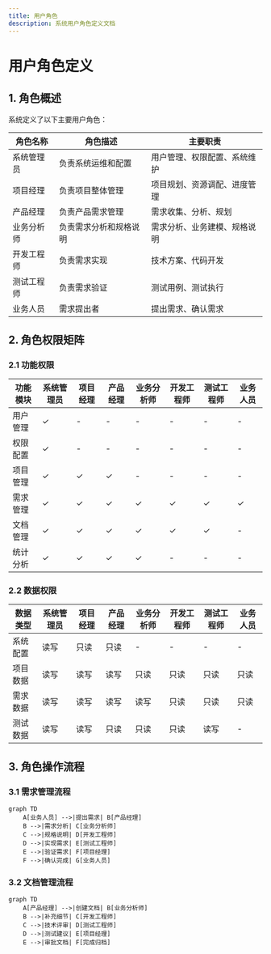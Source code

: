 ```yaml
---
title: 用户角色
description: 系统用户角色定义文档
---
```


# 用户角色定义

## 1. 角色概述

系统定义了以下主要用户角色：

| 角色名称 | 角色描述 | 主要职责 |
|---------|---------|---------|
| 系统管理员 | 负责系统运维和配置 | 用户管理、权限配置、系统维护 |
| 项目经理 | 负责项目整体管理 | 项目规划、资源调配、进度管理 |
| 产品经理 | 负责产品需求管理 | 需求收集、分析、规划 |
| 业务分析师 | 负责需求分析和规格说明 | 需求分析、业务建模、规格说明 |
| 开发工程师 | 负责需求实现 | 技术方案、代码开发 |
| 测试工程师 | 负责需求验证 | 测试用例、测试执行 |
| 业务人员 | 需求提出者 | 提出需求、确认需求 |

## 2. 角色权限矩阵

### 2.1 功能权限

| 功能模块 | 系统管理员 | 项目经理 | 产品经理 | 业务分析师 | 开发工程师 | 测试工程师 | 业务人员 |
|---------|-----------|----------|----------|------------|------------|------------|----------|
| 用户管理 | ✓ | - | - | - | - | - | - |
| 权限配置 | ✓ | - | - | - | - | - | - |
| 项目管理 | ✓ | ✓ | ✓ | - | - | - | - |
| 需求管理 | ✓ | ✓ | ✓ | ✓ | ✓ | ✓ | ✓ |
| 文档管理 | ✓ | ✓ | ✓ | ✓ | ✓ | ✓ | - |
| 统计分析 | ✓ | ✓ | ✓ | ✓ | - | - | - |

### 2.2 数据权限

| 数据类型 | 系统管理员 | 项目经理 | 产品经理 | 业务分析师 | 开发工程师 | 测试工程师 | 业务人员 |
|---------|-----------|----------|----------|------------|------------|------------|----------|
| 系统配置 | 读写 | 只读 | 只读 | - | - | - | - |
| 项目数据 | 读写 | 读写 | 读写 | 只读 | 只读 | 只读 | 只读 |
| 需求数据 | 读写 | 读写 | 读写 | 读写 | 只读 | 只读 | 只读 |
| 测试数据 | 读写 | 读写 | 只读 | 只读 | 只读 | 读写 | - |

## 3. 角色操作流程

### 3.1 需求管理流程
```mermaid
graph TD
    A[业务人员] -->|提出需求| B[产品经理]
    B -->|需求分析| C[业务分析师]
    C -->|规格说明| D[开发工程师]
    D -->|实现需求| E[测试工程师]
    E -->|验证需求| F[项目经理]
    F -->|确认完成| G[业务人员]
```

### 3.2 文档管理流程
```mermaid
graph TD
    A[产品经理] -->|创建文档| B[业务分析师]
    B -->|补充细节| C[开发工程师]
    C -->|技术评审| D[测试工程师]
    D -->|测试建议| E[项目经理]
    E -->|审批文档| F[完成归档]
``` 